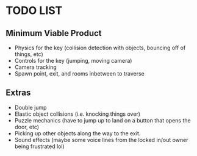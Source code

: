 # TODO LIST

## Minimum Viable Product
- Physics for the key (collision detection with objects, bouncing off of things, etc)
- Controls for the key (jumping, moving camera)
- Camera tracking
- Spawn point, exit, and rooms inbetween to traverse

## Extras
- Double jump
- Elastic object collisions (i.e. knocking things over)
- Puzzle mechanics (have to jump up to land on a button that opens the door, etc)
- Picking up other objects along the way to the exit.
- Sound effects (maybe some voice lines from the locked in/out owner being frustrated lol)
